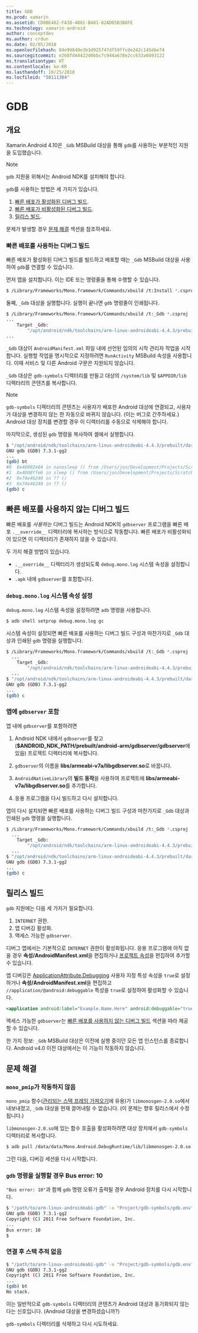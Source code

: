 ```yaml
---
title: GDB
ms.prod: xamarin
ms.assetid: CD0BE462-FA38-4881-B481-82AD05B3B8FE
ms.technology: xamarin-android
author: conceptdev
ms.author: crdun
ms.date: 02/05/2018
ms.openlocfilehash: 84e99849e3b3d925747df59ffcde242c145dbe74
ms.sourcegitcommit: e268fd44422d0bbc7c944a678e2cc633a0493122
ms.translationtype: HT
ms.contentlocale: ko-KR
ms.lasthandoff: 10/25/2018
ms.locfileid: "50111384"
---
```

# <a name="gdb"></a>GDB

## <a name="overview"></a>개요

Xamarin.Android 4.10은 `_Gdb` MSBuild 대상을 통해 `gdb`를 사용하는 부분적인 지원을 도입했습니다. 

> [!NOTE]
> `gdb` 지원을 위해서는 Android NDK를 설치해야 합니다.

`gdb`를 사용하는 방법은 세 가지가 있습니다.

1.  [빠른 배포가 활성화된 디버그 빌드](#Debug_Builds_with_Fast_Deployment).
1.  [빠른 배포가 비활성화된 디버그 빌드](#Debug_Builds_without_Fast_Deployment).
1.  [릴리스 빌드](#Release_Builds).


문제가 발생할 경우 [문제 해결](#Troubleshooting) 섹션을 참조하세요.

<a name="Debug_Builds_with_Fast_Deployment" />

### <a name="debug-builds-with-fast-deployment"></a>빠른 배포를 사용하는 디버그 빌드

빠른 배포가 활성화된 디버그 빌드를 빌드하고 배포할 때는 `_Gdb` MSBuild 대상을 사용하여 `gdb`를 연결할 수 있습니다.

먼저 앱을 설치합니다. 이는 IDE 또는 명령줄을 통해 수행할 수 있습니다.

```bash
$ /Library/Frameworks/Mono.framework/Commands/xbuild /t:Install *.csproj
```

둘째, `_Gdb` 대상을 실행합니다. 실행이 끝나면 `gdb` 명령줄이 인쇄됩니다.

```bash
$ /Library/Frameworks/Mono.framework/Commands/xbuild /t:_Gdb *.csproj
...
    Target _Gdb:
        "/opt/android/ndk/toolchains/arm-linux-androideabi-4.4.3/prebuilt/darwin-x86/bin/arm-linux-androideabi-gdb" -x "/Users/jon/Development/Projects/Scratch.HelloXamarin20//gdb-symbols/gdb.env"
...
```

`_Gdb` 대상이 `AndroidManifest.xml` 파일 내에 선언된 임의의 시작 관리자 작업을 시작합니다. 실행할 작업을 명시적으로 지정하려면 `RunActivity` MSBuild 속성을 사용합니다. 이때 서비스 및 다른 Android 구문은 지원되지 않습니다.

`_Gdb` 대상은 `gdb-symbols` 디렉터리를 만들고 대상의 `/system/lib` 및 `$APPDIR/lib` 디렉터리의 콘텐츠를 복사합니다.


> [!NOTE]
> `gdb-symbols` 디렉터리의 콘텐츠는 사용자가 배포한 Android 대상에 연결되고, 사용자가 대상을 변경하지 않는 한 자동으로 바뀌지 않습니다. (이는 버그로 간주하세요.) Android 대상 장치를 변경할 경우 이 디렉터리를 수동으로 삭제해야 합니다.

마지막으로, 생성된 `gdb` 명령을 복사하여 셸에서 실행합니다.

```bash
$ "/opt/android/ndk/toolchains/arm-linux-androideabi-4.4.3/prebuilt/darwin-x86/bin/arm-linux-androideabi-gdb" -x "/Users/jon/Development/Projects/Scratch.HelloXamarin20//gdb-symbols/gdb.env"
GNU gdb (GDB) 7.3.1-gg2
...
(gdb) bt
#0  0x40082e84 in nanosleep () from /Users/jon/Development/Projects/Scratch.HelloXamarin20/gdb-symbols/libc.so
#1  0x4008ffe6 in sleep () from /Users/jon/Development/Projects/Scratch.HelloXamarin20/gdb-symbols/libc.so
#2  0x74e46240 in ?? ()
#3  0x74e46240 in ?? ()
(gdb) c
```

<a name="Debug_Builds_without_Fast_Deployment" />

## <a name="debug-builds-without-fast-deployment"></a>빠른 배포를 사용하지 않는 디버그 빌드

빠른 배포를 *사용하는* 디버그 빌드는 Android NDK의 `gdbserver` 프로그램을 빠른 배포 `.__override__` 디렉터리에 복사하는 방식으로 작동합니다. 빠른 배포가 비활성화되어 있으면 이 디렉터리가 존재하지 않을 수 있습니다.

두 가지 해결 방법이 있습니다.

-   `.__override__` 디렉터리가 생성되도록 `debug.mono.log` 시스템 속성을 설정합니다.
-   `.apk` 내에 `gdbserver`를 포함합니다.

### <a name="setting-the-debugmonolog-system-property"></a>`debug.mono.log` 시스템 속성 설정

`debug.mono.log` 시스템 속성을 설정하려면 `adb` 명령을 사용합니다.

```bash
$ adb shell setprop debug.mono.log gc
```

시스템 속성이 설정되면 빠른 배포를 사용하는 디버그 빌드 구성과 마찬가지로 `_Gdb` 대상과 인쇄된 `gdb` 명령을 실행합니다.

```bash
$ /Library/Frameworks/Mono.framework/Commands/xbuild /t:_Gdb *.csproj
  ...
    Target _Gdb:
        "/opt/android/ndk/toolchains/arm-linux-androideabi-4.4.3/prebuilt/darwin-x86/bin/arm-linux-androideabi-gdb" -x "/Users/jon/Development/Projects/Scratch.HelloXamarin20//gdb-symbols/gdb.env"
  ...
$ "/opt/android/ndk/toolchains/arm-linux-androideabi-4.4.3/prebuilt/darwin-x86/bin/arm-linux-androideabi-gdb" -x "/Users/jon/Development/Projects/Scratch.HelloXamarin20//gdb-symbols/gdb.env"
GNU gdb (GDB) 7.3.1-gg2
...
(gdb) c
```


### <a name="including-gdbserver-in-your-app"></a>앱에 `gdbserver` 포함

앱 내에 `gdbserver`를 포함하려면

1. Android NDK 내에서 `gdbserver`를 찾고(**$ANDROID\_NDK\_PATH/prebuilt/android-arm/gdbserver/gdbserver**에 있음) 프로젝트 디렉터리에 복사합니다.

2. `gdbserver`의 이름을 **libs/armeabi-v7a/libgdbserver.so**로 바꿉니다.

3. `AndroidNativeLibrary`의 **빌드 동작**을 사용하여 프로젝트에 **libs/armeabi-v7a/libgdbserver.so**를 추가합니다.

4. 응용 프로그램을 다시 빌드하고 다시 설치합니다.

앱이 다시 설치되면 빠른 배포를 사용하는 디버그 빌드 구성과 마찬가지로 `_Gdb` 대상과 인쇄된 `gdb` 명령을 실행합니다.

```bash
$ /Library/Frameworks/Mono.framework/Commands/xbuild /t:_Gdb *.csproj
  ...
    Target _Gdb:
        "/opt/android/ndk/toolchains/arm-linux-androideabi-4.4.3/prebuilt/darwin-x86/bin/arm-linux-androideabi-gdb" -x "/Users/jon/Development/Projects/Scratch.HelloXamarin20//gdb-symbols/gdb.env"
  ...
$ "/opt/android/ndk/toolchains/arm-linux-androideabi-4.4.3/prebuilt/darwin-x86/bin/arm-linux-androideabi-gdb" -x "/Users/jon/Development/Projects/Scratch.HelloXamarin20//gdb-symbols/gdb.env"
GNU gdb (GDB) 7.3.1-gg2
...
(gdb) c
```

<a name="Release_Builds" />

## <a name="release-builds"></a>릴리스 빌드

`gdb` 지원에는 다음 세 가지가 필요합니다.

1.  `INTERNET` 권한.
2.  앱 디버깅 활성화.
3.  액세스 가능한 `gdbserver`.

디버그 앱에서는 기본적으로 `INTERNET` 권한이 활성화됩니다. 응용 프로그램에 아직 없을 경우 **속성/AndroidManifest.xml**을 편집하거나 [프로젝트 속성](https://github.com/xamarin/recipes/tree/master/Recipes/android/general/projects/add_permissions_to_android_manifest)을 편집하여 추가할 수 있습니다.

앱 디버깅은 [ApplicationAttribute.Debugging](https://developer.xamarin.com/api/property/Android.App.ApplicationAttribute.Debuggable/) 사용자 지정 특성 속성을 `true`로 설정하거나 **속성/AndroidManifest.xml**을 편집하고 `//application/@android:debuggable` 특성을 `true`로 설정하여 활성화할 수 있습니다.

```xml
<application android:label="Example.Name.Here" android:debuggable="true">
```

액세스 가능한 `gdbserver`는 [빠른 배포를 사용하지 않는 디버그 빌드](#Debug_Builds_without_Fast_Deployment) 섹션을 따라 제공할 수 있습니다.

한 가지 정보: `_Gdb` MSBuild 대상은 이전에 실행 중이던 모든 앱 인스턴스를 종료합니다. Android v4.0 이전 대상에서는 이 기능이 작동하지 않습니다.

<a name="Troubleshooting" />

## <a name="troubleshooting"></a>문제 해결

### <a name="monopmip-doesnt-work"></a>`mono_pmip`가 작동하지 않음

`mono_pmip` 함수([관리되는 스택 프레임 가져오기](http://www.mono-project.com/docs/debug+profile/debug/#debugging-with-gdb)에 유용)가 `libmonosgen-2.0.so`에서 내보내졌고, `_Gdb` 대상을 현재 끌어내릴 수 없습니다. (이 문제는 향후 릴리스에서 수정됩니다.)

`libmonosgen-2.0.so`에 있는 함수 호출을 활성화하려면 대상 장치에서 `gdb-symbols` 디렉터리로 복사합니다.

```bash
$ adb pull /data/data/Mono.Android.DebugRuntime/lib/libmonosgen-2.0.so Project/gdb-symbols
```

그런 다음, 디버깅 세션을 다시 시작합니다.

### <a name="bus-error-10-when-running-the-gdb-command"></a>`gdb` 명령을 실행할 경우 Bus error: 10

`"Bus error: 10"`과 함께 `gdb` 명령 오류가 출력될 경우 Android 장치를 다시 시작합니다.

```bash
$ "/path/to/arm-linux-androideabi-gdb" -x "Project/gdb-symbols/gdb.env"
GNU gdb (GDB) 7.3.1-gg2
Copyright (C) 2011 Free Software Foundation, Inc.
...
Bus error: 10
$
```

### <a name="no-stack-trace-after-attach"></a>연결 후 스택 추적 없음

```bash
$ "/path/to/arm-linux-androideabi-gdb" -x "Project/gdb-symbols/gdb.env"
GNU gdb (GDB) 7.3.1-gg2
Copyright (C) 2011 Free Software Foundation, Inc.
...
(gdb) bt
No stack.
```

이는 일반적으로 `gdb-symbols` 디렉터리의 콘텐츠가 Android 대상과 동기화되지 않는다는 신호입니다. (Android 대상을 변경하셨습니까?)

`gdb-symbols` 디렉터리를 삭제하고 다시 시도하세요.
